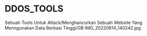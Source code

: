 # DDOS_TOOLS
Sebuah Tools Untuk Attack/Menghancurkan Sebuah Website Yang Menngunakan Data Berbasi Tinggi/GB
IMG_20220614_140242.jpg
